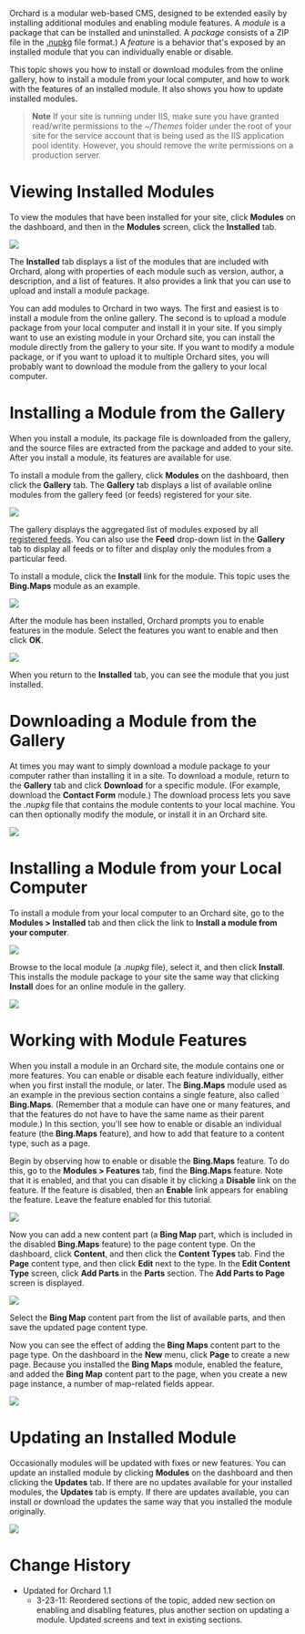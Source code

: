 
Orchard is a modular web-based CMS, designed to be extended easily by installing additional modules and enabling module features. A _module_ is a package that can be installed and uninstalled. A _package_ consists of a ZIP  file in the [.nupkg](http://nuget.codeplex.com) file format.) A _feature_ is a behavior that's exposed by an installed module that you can individually enable or disable. 

This topic shows you how to install or download modules from the online gallery, how to install a module from your local computer, and how to work with the features of an installed module. It also shows you how to update installed modules. 

> **Note** If your site is running under IIS, make sure you have granted read/write permissions to the _~/Themes_ folder under the root of your site for the service account that is being used as the IIS application pool identity. However, you should remove the write permissions on a production server.


# Viewing Installed Modules

To view the modules that have been installed for your site, click **Modules** on the dashboard, and then in the **Modules** screen, click the **Installed** tab.

![](../Upload/screenshots_675/modules_installedtab_upload_675.png)

The **Installed** tab displays a list of the modules that are included with Orchard, along with properties of each module such as version, author, a description, and a list of features. It also provides a link that you can use to upload and install a module package.

You can add modules to Orchard in two ways. The first and easiest is to install a module from the online gallery. The second is to upload a module package from your local computer and install it in your site. If you simply want to use an existing module in your Orchard site, you can install the module directly from the gallery to your site. If you want to modify a module package, or if you want to upload it to multiple Orchard sites, you will probably want to download the module from the gallery to your local computer.

# Installing a Module from the Gallery

When you install a module, its package file is downloaded from the gallery, and the source files are extracted from the package and added to your site. After you install a module, its features are available for use. 

To install a module from the gallery, click **Modules** on the dashboard, then click the **Gallery** tab. The **Gallery** tab displays a list of available online modules from the gallery feed (or feeds) registered for your site. 

![](../Upload/screenshots_675/browse_modules_gallery_675.png)

The gallery displays the aggregated list of modules exposed by all [registered feeds](Module-gallery-feeds). You can also use the **Feed** drop-down list in the **Gallery** tab to display all feeds or to filter and display only the modules from a particular feed.

To install a module, click the **Install** link for the module. This topic uses the **Bing.Maps** module as an example. 

![](../Upload/screenshots_675/install_link_bing_675.png)

After the module has been installed, Orchard prompts you to enable features in the module. Select the features you want to enable and then click **OK**.

![](../Upload/screenshots_675/install_enable_bing_675.png)

When you return to the **Installed** tab, you can see the module that you just installed. 

# Downloading a Module from the Gallery

At times you may want to simply download a module package to your computer rather than installing it in a site. To download a module, return to the **Gallery** tab and click **Download** for a specific module. (For example, download the **Contact Form** module.) The download process lets you save the _.nupkg_ file that contains the module contents to your local machine. You can then optionally modify the module, or install it in an Orchard site.

![](../Upload/screenshots_675/download_module_contactform_675.png)

# Installing a Module from your Local Computer

To install a module from your local computer to an Orchard site, go to the **Modules > Installed** tab and then click the link to **Install a module from your computer**.  

![](../Upload/screenshots_675/upload_localmodule_675.png)

Browse to the local module (a _.nupkg_ file), select it, and then click **Install**. This installs the module package to your site the same way that clicking **Install** does for an online module in the gallery.

![](../Upload/screenshots_675/install_localmodule_675.png)

# Working with Module Features

When you install a module in an Orchard site, the module contains one or more features. You can enable or disable each feature individually, either when you first install the module, or later. The **Bing.Maps** module used as an example in the previous section contains a single feature, also called **Bing.Maps**. (Remember that a module can have one or many features, and that the features do not have to have the same name as their parent module.) In this section, you'll see how to enable or disable an individual feature (the **Bing.Maps** feature), and how to add that feature to a content type, such as a page.

Begin by observing how to enable or disable the **Bing.Maps** feature. To do this, go to the **Modules > Features** tab, find the **Bing.Maps** feature. Note that it is enabled, and that you can disable it by clicking a **Disable** link on the feature.  If the feature is disabled, then an **Enable** link appears for enabling the feature.  Leave the feature enabled for this tutorial. 

![](../Upload/screenshots/disable_module_feature_bingmaps.png)

Now you can add a new content part (a **Bing Map** part, which is included in the disabled **Bing.Maps** feature) to the page content type. On the dashboard, click **Content**, and then click the **Content Types** tab. Find the **Page** content type, and then click **Edit** next to the type. In the **Edit Content Type** screen, click **Add Parts** in the **Parts** section. The **Add Parts to Page** screen is displayed. 

![](../Upload/screenshots_675/add_bingmap_pageContentType_675.png)

Select the **Bing Map** content part from the list of available parts, and then save the updated page content type. 

Now you can see the effect of adding the **Bing Maps** content part to the page type. On the dashboard in the **New** menu, click **Page** to create a new page. Because you installed the **Bing Maps** module, enabled the feature, and added the **Bing Map** content part to the page, when you create a new page instance, a number of map-related fields appear.

![](../Upload/screenshots_675/newpage_bingmap_enabled_675.png)

# Updating an Installed Module

Occasionally modules will be updated with fixes or new features. You can update an installed module by clicking **Modules** on the dashboard and then clicking the **Updates** tab. If there are no updates available for your installed modules, the **Updates** tab is empty. If there are updates available, you can install or download the updates the same way that you installed the module originally.

![](../Upload/screenshots_675/modules_installed_updates_675.png)
  
  
  

# Change History
* Updated for Orchard 1.1
    * 3-23-11: Reordered sections of the topic, added new section on enabling and disabling features, plus another section on updating a module. Updated screens and text in existing sections.

